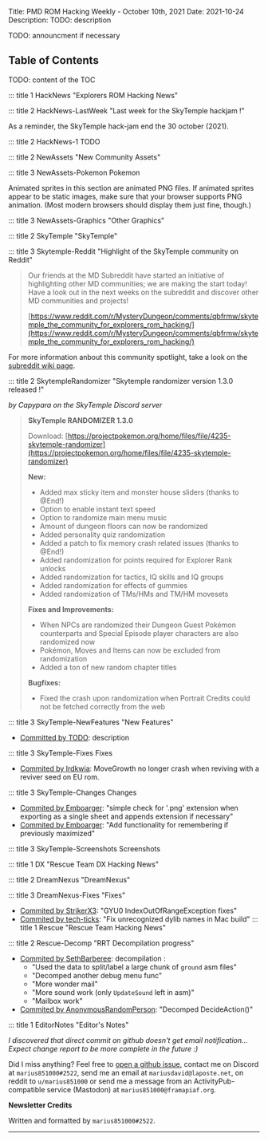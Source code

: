 Title: PMD ROM Hacking Weekly - October 10th, 2021
Date: 2021-10-24
Description: TODO: description

<style>
details summary > * { 
  display: inline;
}
</style>

TODO: announcment if necessary

<h2 id="ToC">Table of Contents</h2>

TODO: content of the TOC

::: title 1 HackNews "Explorers ROM Hacking News"

::: title 2 HackNews-LastWeek "Last week for the SkyTemple hackjam !"

As a reminder, the SkyTemple hack-jam end the 30 october (2021).

::: title 2 HackNews-1 TODO

::: title 2 NewAssets "New Community Assets"


::: title 3 NewAssets-Pokemon Pokemon

Animated sprites in this section are animated PNG files. If animated sprites appear to be static images, make sure that your browser supports PNG animation. (Most modern browsers should display them just fine, though.)

::: title 3 NewAssets-Graphics "Other Graphics"


::: title 2 SkyTemple "SkyTemple"

::: title 3 Skytemple-Reddit "Highlight of the SkyTemple community on Reddit"

> Our friends at the MD Subreddit have started an initiative of highlighting other MD communities; we are making the start today! Have a look out in the next weeks on the subreddit and discover other MD communities and projects!
>
> [https://www.reddit.com/r/MysteryDungeon/comments/qbfrmw/skytemple_the_community_for_explorers_rom_hacking/](https://www.reddit.com/r/MysteryDungeon/comments/qbfrmw/skytemple_the_community_for_explorers_rom_hacking/)

For more information anbout this community spotlight, take a look on the [subreddit wiki page](https://www.reddit.com/r/MysteryDungeon/wiki/communities).

::: title 2 SkytempleRandomizer "Skytemple randomizer version 1.3.0 released !"

*by Capypara on the SkyTemple Discord server*

> **SkyTemple RANDOMIZER 1.3.0**
> 
> Download: [https://projectpokemon.org/home/files/file/4235-skytemple-randomizer](https://projectpokemon.org/home/files/file/4235-skytemple-randomizer)
> 
> **New:**
> >
> - Added max sticky item and monster house sliders (thanks to @End!)
> - Option to enable instant text speed
> - Option to randomize main menu music
> - Amount of dungeon floors can now be randomized
> - Added personality quiz randomization
> - Added a patch to fix memory crash related issues (thanks to @End!)
> - Added randomization for points required for Explorer Rank unlocks
> - Added randomization for tactics, IQ skills and IQ groups
> - Added randomization for effects of gummies
> - Added randomization of TMs/HMs and TM/HM movesets
>
> **Fixes and Improvements:**
>
> - When NPCs are randomized their Dungeon Guest Pokémon counterparts and Special Episode player characters are also randomized now
> - Pokémon, Moves and Items can now be excluded from randomization
> - Added a ton of new random chapter titles
>
> **Bugfixes:**
>
> - Fixed the crash upon randomization when Portrait Credits could not be fetched correctly from the web


::: title 3 SkyTemple-NewFeatures "New Features"

- [Committed by TODO](...): description

::: title 3 SkyTemple-Fixes Fixes

- [Commited by Irdkwia](https://github.com/SkyTemple/skytemple-files/pull/182): MoveGrowth no longer crash when reviving with a reviver seed on EU rom.
 
::: title 3 SkyTemple-Changes Changes

- [Commited by Emboarger](https://github.com/SkyTemple/skytemple/pull/350): "simple check for '.png' extension when exporting as a single sheet and appends extension if necessary"
- [Commited by Emboarger](https://github.com/SkyTemple/skytemple/pull/348): "Add functionality for remembering if previously maximized"


::: title 3 SkyTemple-Screenshots Screenshots

::: title 1 DX "Rescue Team DX Hacking News"

::: title 2 DreamNexus "DreamNexus"

::: title 3 DreamNexus-Fixes "Fixes"

- [Commited by StrikerX3](https://github.com/tech-ticks/DreamNexus/pull/104): "GYU0 IndexOutOfRangeException fixes"
- [Commited by tech-ticks](https://github.com/tech-ticks/DreamNexus/pull/108): "Fix unrecognized dylib names in Mac build"
::: title 1 Rescue "Rescue Team Hacking News"

::: title 2 Rescue-Decomp "RRT Decompilation progress"

- [Commited by SethBarberee](https://github.com/pret/pmd-red/pull/65): decompilation :
    - "Used the data to split/label a large chunk of ``ground`` asm files"
    - "Decomped another debug menu func"
    - "More wonder mail"
    - "More sound work (only ``UpdateSound`` left in asm)"
    - "Mailbox work"
- [Commited by AnonymousRandomPerson](https://github.com/pret/pmd-red/pull/66): "Decomped DecideAction()"

::: title 1 EditorNotes "Editor's Notes"

*I discovered that direct commit on github doesn't get email notification... Expect change report to be more complete in the future :)*

Did I miss anything? Feel free to [open a github issue](https://github.com/marius851000/pmd_hack_weekly/issues), contact me on Discord at ``marius851000#2522``, send me an email at ``mariusdavid@laposte.net``, on reddit to ``u/marius851000`` or send me a message from an ActivityPub-compatible service (Mastodon) at ``marius851000@framapiaf.org``.

**Newsletter Credits**

Written and formatted by ``marius851000#2522``.

---
